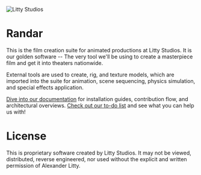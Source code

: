 ![Litty Studios](http://i.imgur.com/Dqby9SG.png?1)

# Randar
This is the film creation suite for animated productions at Litty Studios. It is our golden software -- The very tool we'll be using to create a masterpiece film and get it into theaters nationwide.

External tools are used to create, rig, and texture models, which are imported into the suite for animation, scene sequencing, physics simulation, and special effects application.

[Dive into our documentation](https://github.com/alexlitty/litty-studios/wiki/) for installation guides, contribution flow, and architectural overviews. [Check out our to-do list](https://github.com/litty-studios/randar/issues) and see what you can help us with!

# License
This is proprietary software created by Litty Studios. It may not be viewed, distributed, reverse engineered, nor used without the explicit and written permission of Alexander Litty.
